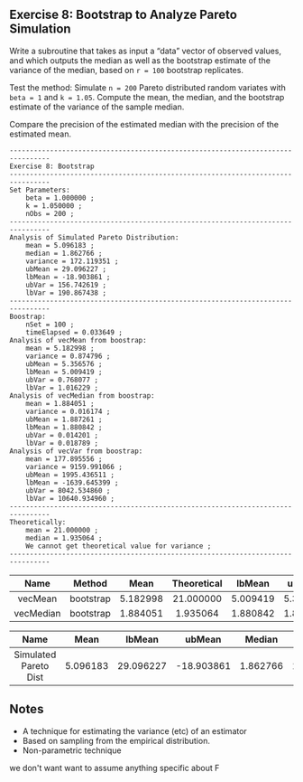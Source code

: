 
## Exercise 8: Bootstrap to Analyze Pareto Simulation

Write a subroutine that takes as input a “data” vector of observed values, and which outputs the median as well as the bootstrap estimate of the variance of the median, based on `r = 100` bootstrap replicates.

Test the method: Simulate `n = 200` Pareto distributed random variates with `beta = 1` and `k = 1.05`. Compute the mean, the median, and the bootstrap estimate of the variance of the sample median.

Compare the precision of the estimated median with the precision of the estimated mean.

```
--------------------------------------------------------------------------------
Exercise 8: Bootstrap
--------------------------------------------------------------------------------
Set Parameters:
    beta = 1.000000 ;
    k = 1.050000 ;
    nObs = 200 ;
--------------------------------------------------------------------------------
Analysis of Simulated Pareto Distribution:
    mean = 5.096183 ;
    median = 1.862766 ;
    variance = 172.119351 ;
    ubMean = 29.096227 ;
    lbMean = -18.903861 ;
    ubVar = 156.742619 ;
    lbVar = 190.867438 ;
--------------------------------------------------------------------------------
Boostrap:
    nSet = 100 ;
    timeElapsed = 0.033649 ;
Analysis of vecMean from boostrap:
    mean = 5.182998 ;
    variance = 0.874796 ;
    ubMean = 5.356576 ;
    lbMean = 5.009419 ;
    ubVar = 0.768077 ;
    lbVar = 1.016229 ;
Analysis of vecMedian from boostrap:
    mean = 1.884051 ;
    variance = 0.016174 ;
    ubMean = 1.887261 ;
    lbMean = 1.880842 ;
    ubVar = 0.014201 ;
    lbVar = 0.018789 ;
Analysis of vecVar from boostrap:
    mean = 177.895556 ;
    variance = 9159.991066 ;
    ubMean = 1995.436511 ;
    lbMean = -1639.645399 ;
    ubVar = 8042.534860 ;
    lbVar = 10640.934960 ;
--------------------------------------------------------------------------------
Theoretically:
    mean = 21.000000 ;
    median = 1.935064 ;
    We cannot get theoretical value for variance ;
--------------------------------------------------------------------------------
```

|   Name    |  Method   |   Mean   | Theoretical |  lbMean  |  ubMean  | Variance |  lbVar   |  ubVar   |
|:---------:|:---------:|:--------:|:-----------:|:--------:|:--------:|:--------:|:--------:|:--------:|
|  vecMean  | bootstrap | 5.182998 |  21.000000  | 5.009419 | 5.356576 | 0.874796 | 1.016229 | 0.768077 |
| vecMedian | bootstrap | 1.884051 |  1.935064   | 1.880842 | 1.887261 | 0.016174 | 0.018789 | 0.014201 |

|         Name          |   Mean   |  lbMean   |   ubMean   |  Median  |  Variance  |   lbVar    |   ubVar    |
|:---------------------:|:--------:|:---------:|:----------:|:--------:|:----------:|:----------:|:----------:|
| Simulated Pareto Dist | 5.096183 | 29.096227 | -18.903861 | 1.862766 | 172.119351 | 156.742619 | 190.867438 |

## Notes

- A technique for estimating the variance (etc) of an estimator
- Based on sampling from the empirical distribution.
- Non-parametric technique

we don't want want to assume anything specific about F
